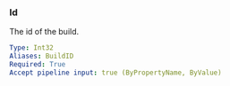 ### Id

The id of the build.

```yaml
Type: Int32
Aliases: BuildID
Required: True
Accept pipeline input: true (ByPropertyName, ByValue)
```